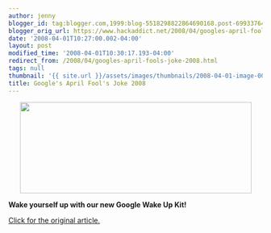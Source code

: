 ```yaml
---
author: jenny
blogger_id: tag:blogger.com,1999:blog-5518298822864690168.post-6993376429325107938
blogger_orig_url: https://www.hackaddict.net/2008/04/googles-april-fools-joke-2008.html
date: '2008-04-01T10:27:00.002-04:00'
layout: post
modified_time: '2008-04-01T10:30:17.193-04:00'
redirect_from: /2008/04/googles-april-fools-joke-2008.html
tags: null
thumbnail: '{{ site.url }}/assets/images/thumbnails/2008-04-01-image-0000.png'
title: Google's April Fool's Joke 2008
---
```


<img alt="" border="0" id="BLOGGER_PHOTO_ID_5184283656345361826" src="{{ site.url }}/assets/images/posts/2008-04-01-image-0000.png" style="margin: 0px auto 10px; display: block; text-align: center;  width: 459px; height: 181px;"/>


<b>Wake yourself up with our new Google Wake Up Kit!</b>




<a href="http://www.google.com/googlecalendar/new_wakeup.html">Click for the original article.

</a>
